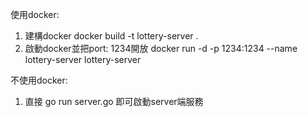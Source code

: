 使用docker:
1. 建構docker 
    docker build -t lottery-server .
2. 啟動docker並把port: 1234開放
    docker run -d -p 1234:1234 --name lottery-server lottery-server

不使用docker:
1. 直接 go run server.go 即可啟動server端服務